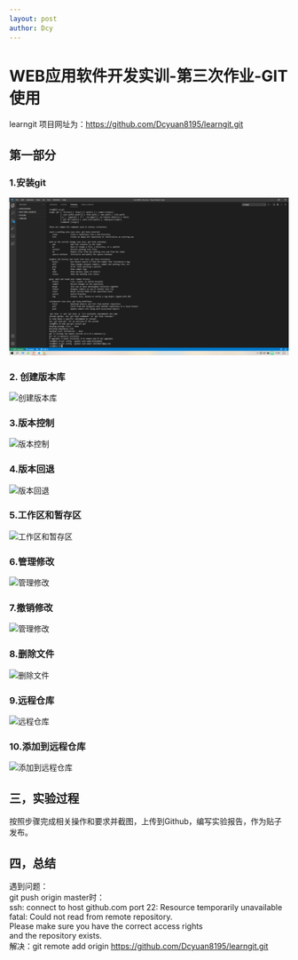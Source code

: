 ```yaml
---
layout: post
author: Dcy
---
```


# WEB应用软件开发实训-第三次作业-GIT使用  

learngit 项目网址为：https://github.com/Dcyuan8195/learngit.git  

## 第一部分   

### 1.安装git
![git](https://github.com/Dcyuan8195/Dcyuan8195.github.io/blob/master/Three-1.png)
### 2. 创建版本库
![创建版本库](https://github.com/Dcyuan8195/learngit/blob/master/Three-2.png)

### 3.版本控制
![版本控制](https://github.com/Dcyuan8195/learngit/blob/master/Three-3.png)

### 4.版本回退
![版本回退](https://github.com/Dcyuan8195/learngit/blob/master/Three-4.png)

### 5.工作区和暂存区
![工作区和暂存区](https://github.com/Dcyuan8195/learngit/blob/master/Three-5.png)

### 6.管理修改
![管理修改](https://github.com/Dcyuan8195/learngit/blob/master/Three-6.png)

### 7.撤销修改
![管理修改](https://github.com/Dcyuan8195/learngit/blob/master/Three-7.png)

### 8.删除文件
![删除文件](https://github.com/Dcyuan8195/learngit/blob/master/Three-8.png)

### 9.远程仓库
![远程仓库](https://github.com/Dcyuan8195/learngit/blob/master/Three-9.png)

### 10.添加到远程仓库
![添加到远程仓库](https://github.com/Dcyuan8195/learngit/blob/master/Three-10.png)  

## 三，实验过程   
按照步骤完成相关操作和要求并截图，上传到Github，编写实验报告，作为贴子发布。  

## 四，总结   
遇到问题：  
git push origin master时：  
ssh: connect to host github.com port 22: Resource temporarily unavailable  
fatal: Could not read from remote repository.  
Please make sure you have the correct access rights  
and the repository exists.  
解决：git remote add origin https://github.com/Dcyuan8195/learngit.git  


